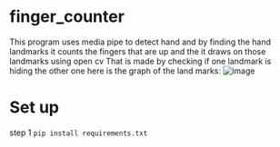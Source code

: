 # finger_counter
This program uses media pipe to detect hand and by finding the hand landmarks it counts the fingers that are up
and the it draws on those landmarks using open cv
That is made by checking if one landmark is hiding the other one here is the graph of the land marks:
![image](https://user-images.githubusercontent.com/89646772/131137343-1eae4e42-63ba-4244-a295-0eda387859a9.png)
# Set up
step 1
```pip install requirements.txt```


